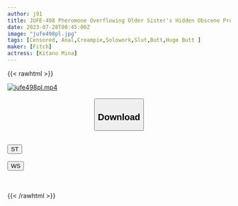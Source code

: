 ```yaml
---
author: j91
title: JUFE-498 Pheromone Overflowing Older Sister's Hidden Obscene Propensity! Show Off Your Smelly Ass Hole And Let Me Lick It Plump Big Ass Human Bullet Temptation Mina Kitano
date: 2023-07-28T00:45:00Z
image: "jufe498pl.jpg"
tags: [Censored, Anal,Creampie,Solowork,Slut,Butt,Huge Butt	]
maker: [Fitch]
actress: [Kitano Mina]
---
```



{{< rawhtml >}}

<div class="video" data-videoid="WyePB7MexDib4DO">
    <a href="javascript:;">
        <img src="https://my.j91.asia/posts/jufe498pl/jufe498pl.jpg" width="WIDTH" height="HEIGHT" alt="jufe498pl.mp4" loading="lazy">
    </a>
</div>

<script type="text/javascript" src="https://j91.asia/asset/on-demand-st.js"></script>

<br>
  <link rel="stylesheet" href="https://j91.asia/asset/bs5.css">
  
  <center>
  <button class="btn btn-primary" type="button" data-bs-toggle="collapse" data-bs-target=".multi-collapse" aria-expanded="false" aria-controls="multiCollapseExample1 multiCollapseExample2"><h2>Download</h2></button></center>
</p>
<div class="row">
  <div class="col">
    <div class="collapse multi-collapse" id="multiCollapseExample1">
      <div class="card card-body">
	      	      <br>
<div class="buttons">  
<a href="https://streamtape.to/v/WyePB7MexDib4DO"><button class="btn-hover color-3"><i class="fa fa-download"></i> ST</button></a></div>
    </div>
  </div>
</div>
  <div class="col">
    <div class="collapse multi-collapse" id="multiCollapseExample2">
      <div class="card card-body">
	      <br>
<div class="buttons">
    <a href="https://wolfstream.tv/4f25cbjj978u.html"><button class="btn-hover color-9"><i class="fa fa-download"></i> WS</button></a></div>
<br><br>
      </div>
    </div>
  </div>
</div>

{{< /rawhtml >}}